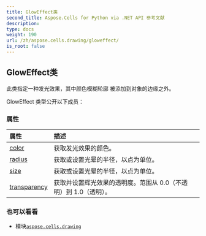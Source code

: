 ```yaml
---
title: GlowEffect类
second_title: Aspose.Cells for Python via .NET API 参考文献
description:
type: docs
weight: 190
url: /zh/aspose.cells.drawing/gloweffect/
is_root: false
---
```

## GlowEffect类
此类指定一种发光效果，其中颜色模糊轮廓
被添加到对象的边缘之外。



GlowEffect 类型公开以下成员：

### 属性
|属性|描述|
| :- | :- |
| [color](/cells/python-net/zh/aspose.cells.drawing/gloweffect/color) |获取发光效果的颜色。|
| [radius](/cells/python-net/zh/aspose.cells.drawing/gloweffect/radius) |获取或设置光晕的半径，以点为单位。|
| [size](/cells/python-net/zh/aspose.cells.drawing/gloweffect/size) |获取或设置光晕的半径，以点为单位。|
| [transparency](/cells/python-net/zh/aspose.cells.drawing/gloweffect/transparency) |获取并设置辉光效果的透明度。范围从 0.0（不透明）到 1.0（透明）。|



### 也可以看看
* 模块[`aspose.cells.drawing`](..)

